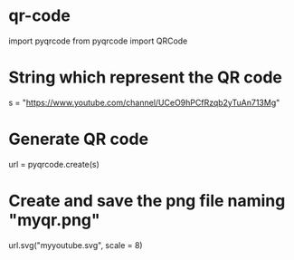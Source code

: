 # qr-code
import pyqrcode 
from pyqrcode import QRCode 
  
# String which represent the QR code 
s = "https://www.youtube.com/channel/UCeO9hPCfRzqb2yTuAn713Mg"
  
# Generate QR code 
url = pyqrcode.create(s) 
  
# Create and save the png file naming "myqr.png" 
url.svg("myyoutube.svg", scale = 8) 
